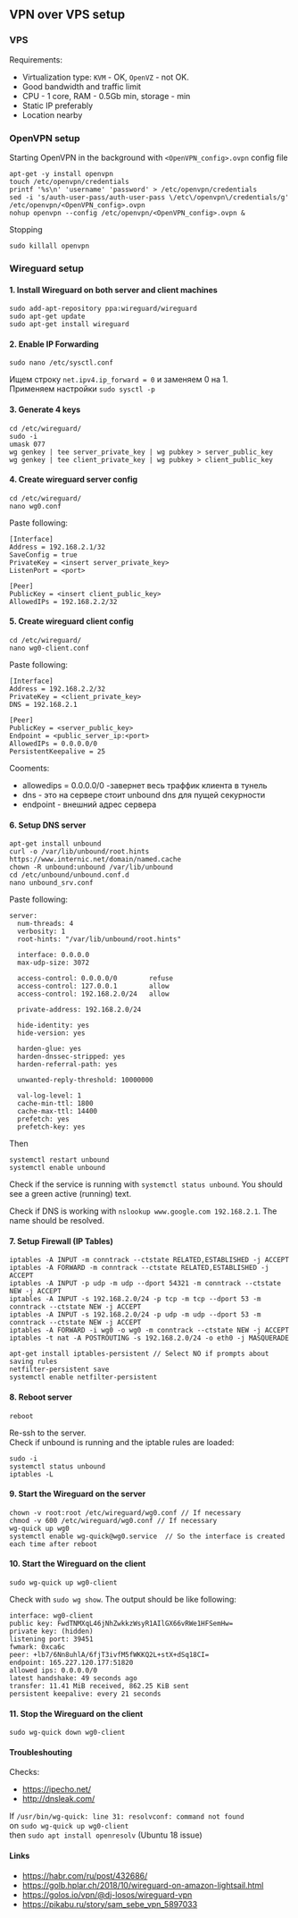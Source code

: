 ## VPN over VPS setup

### VPS
Requirements:
- Virtualization type: `KVM` - OK, `OpenVZ` - not OK.
- Good bandwidth and traffic limit
- CPU - 1 core, RAM - 0.5Gb min, storage - min
- Static IP preferably
- Location nearby

### OpenVPN setup
Starting OpenVPN in the background with `<OpenVPN_config>.ovpn` config file

```
apt-get -y install openvpn
touch /etc/openvpn/credentials
printf '%s\n' 'username' 'password' > /etc/openvpn/credentials
sed -i 's/auth-user-pass/auth-user-pass \/etc\/openvpn\/credentials/g' /etc/openvpn/<OpenVPN_config>.ovpn
nohup openvpn --config /etc/openvpn/<OpenVPN_config>.ovpn &
```
Stopping
```
sudo killall openvpn
```

### Wireguard setup

#### 1. Install Wireguard on both server and client machines
```
sudo add-apt-repository ppa:wireguard/wireguard
sudo apt-get update
sudo apt-get install wireguard
```

#### 2. Enable IP Forwarding
```
sudo nano /etc/sysctl.conf
```
Ищем строку `net.ipv4.ip_forward = 0` и заменяем 0 на 1.\
Применяем настройки `sudo sysctl -p`

#### 3. Generate 4 keys
```
cd /etc/wireguard/
sudo -i
umask 077
wg genkey | tee server_private_key | wg pubkey > server_public_key
wg genkey | tee client_private_key | wg pubkey > client_public_key
```

#### 4. Create wireguard server config
```
cd /etc/wireguard/
nano wg0.conf
```
Paste following: 
```
[Interface]
Address = 192.168.2.1/32
SaveConfig = true
PrivateKey = <insert server_private_key>
ListenPort = <port>

[Peer]
PublicKey = <insert client_public_key>
AllowedIPs = 192.168.2.2/32
```

#### 5. Create wireguard client config
```
cd /etc/wireguard/
nano wg0-client.conf
```
Paste following: 
```
[Interface]
Address = 192.168.2.2/32
PrivateKey = <client_private_key>
DNS = 192.168.2.1

[Peer]
PublicKey = <server_public_key>
Endpoint = <public_server_ip:<port>
AllowedIPs = 0.0.0.0/0
PersistentKeepalive = 25 
```

Cooments:
- allowedips = 0.0.0.0/0 -завернет весь траффик клиента в тунель
- dns - это на сервере стоит unbound dns для пущей секурности
- endpoint - внешний адрес сервера

#### 6. Setup DNS server
```
apt-get install unbound
curl -o /var/lib/unbound/root.hints https://www.internic.net/domain/named.cache
chown -R unbound:unbound /var/lib/unbound
cd /etc/unbound/unbound.conf.d
nano unbound_srv.conf
```
Paste following:
```
server:
  num-threads: 4
  verbosity: 1
  root-hints: "/var/lib/unbound/root.hints"

  interface: 0.0.0.0
  max-udp-size: 3072

  access-control: 0.0.0.0/0        refuse
  access-control: 127.0.0.1        allow
  access-control: 192.168.2.0/24   allow

  private-address: 192.168.2.0/24

  hide-identity: yes
  hide-version: yes

  harden-glue: yes
  harden-dnssec-stripped: yes
  harden-referral-path: yes

  unwanted-reply-threshold: 10000000

  val-log-level: 1
  cache-min-ttl: 1800 
  cache-max-ttl: 14400
  prefetch: yes
  prefetch-key: yes 
```
Then
```
systemctl restart unbound
systemctl enable unbound
```
Check if the service is running with `systemctl status unbound`. You should see a green active (running) text.

Check if DNS is working with `nslookup www.google.com 192.168.2.1`. The name should be resolved.

#### 7. Setup Firewall (IP Tables)
```
iptables -A INPUT -m conntrack --ctstate RELATED,ESTABLISHED -j ACCEPT
iptables -A FORWARD -m conntrack --ctstate RELATED,ESTABLISHED -j ACCEPT
iptables -A INPUT -p udp -m udp --dport 54321 -m conntrack --ctstate NEW -j ACCEPT
iptables -A INPUT -s 192.168.2.0/24 -p tcp -m tcp --dport 53 -m conntrack --ctstate NEW -j ACCEPT
iptables -A INPUT -s 192.168.2.0/24 -p udp -m udp --dport 53 -m conntrack --ctstate NEW -j ACCEPT
iptables -A FORWARD -i wg0 -o wg0 -m conntrack --ctstate NEW -j ACCEPT
iptables -t nat -A POSTROUTING -s 192.168.2.0/24 -o eth0 -j MASQUERADE

apt-get install iptables-persistent // Select NO if prompts about saving rules
netfilter-persistent save
systemctl enable netfilter-persistent
```

#### 8. Reboot server
```
reboot
```
Re-ssh to the server.\
Check if unbound is running and the iptable rules are loaded:
```
sudo -i
systemctl status unbound
iptables -L
```

#### 9. Start the Wireguard on the server
```
chown -v root:root /etc/wireguard/wg0.conf // If necessary
chmod -v 600 /etc/wireguard/wg0.conf // If necessary
wg-quick up wg0
systemctl enable wg-quick@wg0.service  // So the interface is created each time after reboot
```

#### 10. Start the Wireguard on the client
```
sudo wg-quick up wg0-client
```
Check with `sudo wg show`. The output should be like following:
```
interface: wg0-client
public key: FwdTNMXqL46jNhZwkkzWsyR1AIlGX66vRWe1HFSemHw=
private key: (hidden)
listening port: 39451
fwmark: 0xca6c
peer: +lb7/6Nn8uhlA/6fjT3ivfM5fWKKQ2L+stX+dSq18CI=
endpoint: 165.227.120.177:51820
allowed ips: 0.0.0.0/0
latest handshake: 49 seconds ago
transfer: 11.41 MiB received, 862.25 KiB sent
persistent keepalive: every 21 seconds
```

#### 11. Stop the Wireguard on the client
```
sudo wg-quick down wg0-client
```

#### Troubleshouting
Checks:
- https://ipecho.net/
- http://dnsleak.com/

If `/usr/bin/wg-quick: line 31: resolvconf: command not found`\
on `sudo wg-quick up wg0-client`\
then `sudo apt install openresolv` (Ubuntu 18 issue)


#### Links
- https://habr.com/ru/post/432686/
- https://golb.hplar.ch/2018/10/wireguard-on-amazon-lightsail.html
- https://golos.io/vpn/@dj-losos/wireguard-vpn
- https://pikabu.ru/story/sam_sebe_vpn_5897033

